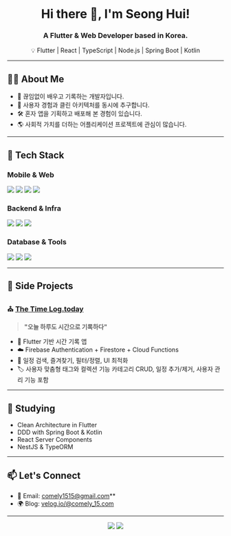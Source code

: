 <h1 align="center">Hi there 👋, I'm Seong Hui!</h1>
<h3 align="center">A Flutter & Web Developer based in Korea.</h3>
<p align="center">
  💡 Flutter | React | TypeScript | Node.js | Spring Boot | Kotlin  
</p>

---

## 👨‍💻 About Me
- 🌱 끊임없이 배우고 기록하는 개발자입니다.
- 🎯 사용자 경험과 클린 아키텍처를 동시에 추구합니다.
- 🛠 혼자 앱을 기획하고 배포해 본 경험이 있습니다.  
- 🌎 사회적 가치를 더하는 어플리케이션 프로젝트에 관심이 많습니다.

---

## 🧰 Tech Stack

### Mobile & Web
<p>
  <img src="https://img.shields.io/badge/Flutter-02569B?style=flat&logo=flutter&logoColor=white"/>
  <img src="https://img.shields.io/badge/Dart-0175C2?style=flat&logo=dart&logoColor=white"/>
  <img src="https://img.shields.io/badge/React-61DAFB?style=flat&logo=react&logoColor=black"/>
  <img src="https://img.shields.io/badge/TypeScript-3178C6?style=flat&logo=typescript&logoColor=white"/>
</p>

### Backend & Infra
<p>
  <img src="https://img.shields.io/badge/Node.js-339933?style=flat&logo=node.js&logoColor=white"/>
  <img src="https://img.shields.io/badge/Spring Boot-6DB33F?style=flat&logo=springboot&logoColor=white"/>
  <img src="https://img.shields.io/badge/Kotlin-7F52FF?style=flat&logo=kotlin&logoColor=white"/>
</p>

### Database & Tools
<p>
  <img src="https://img.shields.io/badge/Firebase-FFCA28?style=flat&logo=firebase&logoColor=black"/>
  <img src="https://img.shields.io/badge/PostgreSQL-4169E1?style=flat&logo=postgresql&logoColor=white"/>
  <img src="https://img.shields.io/badge/GitHub Actions-2088FF?style=flat&logo=githubactions&logoColor=white"/>
</p>

---

## 📌 Side Projects

### ⛪ [The Time Log.today](https://thetimelog.today)
> **"오늘 하루도 시간으로 기록하다"**  
- 📱 Flutter 기반 시간 기록 앱
- ☁️ Firebase Authentication + Firestore + Cloud Functions
- 🔎 일정 검색, 즐겨찾기, 필터/정렬, UI 최적화
- 🏷️ 사용자 맞춤형 태그와 컬렉션 기능
     카테고리 CRUD, 일정 추가/제거, 사용자 관리 기능 포함

---

## 🧪 Studying

- Clean Architecture in Flutter  
- DDD with Spring Boot & Kotlin  
- React Server Components  
- NestJS & TypeORM  

---

## 📫 Let's Connect

- 💬 Email: comely1515@gmail.com**
- 🌍 Blog: [velog.io/@comely_15.com](https://velog.io/@comely_15/posts)  

---

<p align="center">
  <img src="https://github-readme-stats.vercel.app/api?username=your-github-id&show_icons=true&theme=github_dark"/>
  <img src="https://github-readme-stats.vercel.app/api/top-langs/?username=your-github-id&layout=compact&theme=github_dark"/>
</p>
